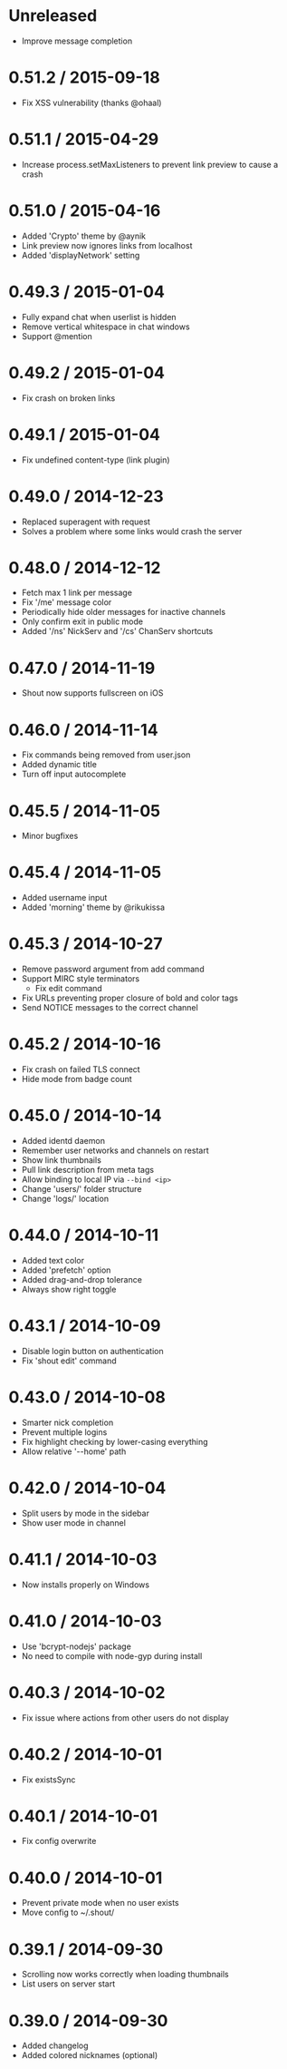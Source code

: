 Unreleased
==========

* Improve message completion

0.51.2 / 2015-09-18
==================

* Fix XSS vulnerability (thanks @ohaal)

0.51.1 / 2015-04-29
===================

* Increase process.setMaxListeners to prevent link preview to cause a crash

0.51.0 / 2015-04-16
==================

 * Added 'Crypto' theme by @aynik
 * Link preview now ignores links from localhost
 * Added 'displayNetwork' setting

0.49.3 / 2015-01-04 
===================

 * Fully expand chat when userlist is hidden
 * Remove vertical whitespace in chat windows
 * Support @mention

0.49.2 / 2015-01-04 
===================

 * Fix crash on broken links

0.49.1 / 2015-01-04 
===================

 * Fix undefined content-type (link plugin)

0.49.0 / 2014-12-23 
===================

 * Replaced superagent with request
 * Solves a problem where some links would crash the server

0.48.0 / 2014-12-12
===================

  * Fetch max 1 link per message
  * Fix '/me' message color
  * Periodically hide older messages for inactive channels
  * Only confirm exit in public mode
  * Added '/ns' NickServ and '/cs' ChanServ shortcuts

0.47.0 / 2014-11-19
===================

  * Shout now supports fullscreen on iOS

0.46.0 / 2014-11-14
===================

  * Fix commands being removed from user.json
  * Added dynamic title
  * Turn off input autocomplete

0.45.5 / 2014-11-05
===================

  * Minor bugfixes

0.45.4 / 2014-11-05
===================

  * Added username input
  * Added 'morning' theme by @rikukissa

0.45.3 / 2014-10-27
===================

  * Remove password argument from add command
  * Support MIRC style terminators
	* Fix edit command
  * Fix URLs preventing proper closure of bold and color tags
  * Send NOTICE messages to the correct channel

0.45.2 / 2014-10-16
===================

  * Fix crash on failed TLS connect
  * Hide mode from badge count

0.45.0 / 2014-10-14
===================

  * Added identd daemon
  * Remember user networks and channels on restart
  * Show link thumbnails
  * Pull link description from meta tags
  * Allow binding to local IP via `--bind <ip>`
  * Change 'users/' folder structure
  * Change 'logs/' location

0.44.0 / 2014-10-11
===================

  * Added text color
  * Added 'prefetch' option
  * Added drag-and-drop tolerance
  * Always show right toggle

0.43.1 / 2014-10-09
===================

  * Disable login button on authentication
  * Fix 'shout edit' command 

0.43.0 / 2014-10-08
===================

  * Smarter nick completion
  * Prevent multiple logins
  * Fix highlight checking by lower-casing everything
  * Allow relative '--home' path

0.42.0 / 2014-10-04
===================

  * Split users by mode in the sidebar
  * Show user mode in channel

0.41.1 / 2014-10-03
===================

  * Now installs properly on Windows

0.41.0 / 2014-10-03
===================

  * Use 'bcrypt-nodejs' package
  * No need to compile with node-gyp during install

0.40.3 / 2014-10-02
===================

  * Fix issue where actions from other users do not display

0.40.2 / 2014-10-01
===================

  * Fix existsSync

0.40.1 / 2014-10-01
===================

  * Fix config overwrite

0.40.0 / 2014-10-01
===================

  * Prevent private mode when no user exists
  * Move config to ~/.shout/

0.39.1 / 2014-09-30
===================

  * Scrolling now works correctly when loading thumbnails
  * List users on server start

0.39.0 / 2014-09-30
===================

  * Added changelog
  * Added colored nicknames (optional)

